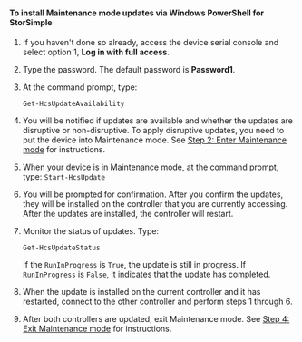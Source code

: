 <!--author=SharS last changed: 9/17/15-->

#### To install Maintenance mode updates via Windows PowerShell for StorSimple

1. If you haven't done so already, access the device serial console and select option 1, **Log in with full access**. 

2. Type the password. The default password is **Password1**.

3. At the command prompt, type:

     `Get-HcsUpdateAvailability` 
    
4. You will be notified if updates are available and whether the updates are disruptive or non-disruptive. To apply disruptive updates, you need to put the device into Maintenance mode. See [Step 2: Enter Maintenance mode](storsimple-update-device#step2) for instructions.

5. When your device is in Maintenance mode, at the command prompt, type: `Start-HcsUpdate`

6. You will be prompted for confirmation. After you confirm the updates, they will be installed on the controller that you are currently accessing. After the updates are installed, the controller will restart. 

7. Monitor the status of updates. Type:

	`Get-HcsUpdateStatus`
	
	If the `RunInProgress` is `True`, the update is still in progress. If `RunInProgress` is `False`, it indicates that the update has completed.  

7. When the update is installed on the current controller and it has restarted, connect to the other controller and perform steps 1 through 6.

8. After both controllers are updated, exit Maintenance mode. See [Step 4: Exit Maintenance mode](storsimple-update-device#step4) for instructions.
